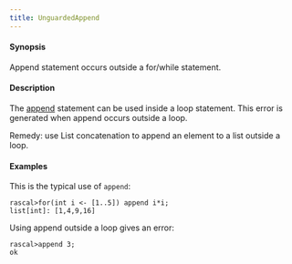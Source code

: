 ```yaml
---
title: UnguardedAppend
---
```


#### Synopsis

Append statement occurs outside a for/while statement.

#### Description

The [append](../../Rascal/Statements/Append) statement can be used inside a loop statement.
This error is generated when append occurs outside a loop.

Remedy: use List concatenation to append an element to a list outside a loop.

#### Examples

This is the typical use of `append`:

```rascal-shell
rascal>for(int i <- [1..5]) append i*i;
list[int]: [1,4,9,16]
```
Using append outside a loop gives an error:

```rascal-shell
rascal>append 3;
ok
```



